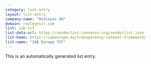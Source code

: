 ```yaml
---
category: list-entry
layout: list-entry
company-name: "Realeyes OU"
domain: realeyesit.com
list: iab-tcf
list-data-url: https://vendorlist.consensu.org/vendorlist.json
list-home: https://iabeurope.eu/transparency-consent-framework/
list-name: "IAB Europe TCF"
---
```


This is an automatically generated list entry.
